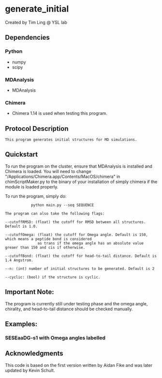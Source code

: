# generate_initial
Created by Tim Ling @ YSL lab

## Dependencies

### Python
* numpy
* scipy

### MDAnalysis
* MDAnalysis

### Chimera
* Chimera 1.14 is used when testing this program.

## Protocol Description
	
	This program generates initial structures for MD simulations.

## Quickstart

  To run the program on the cluster, ensure that MDAnalysis is installed and Chimera is loaded.
  You will need to change "/Applications/Chimera.app/Contents/MacOS/chimera" in chimScriptMaker.py to 
  the binary of your installation of simply chimera if the module is loaded properly. 
	
  To run the program, simply do:

				python main.py --seq SEQUENCE 

	The program can also take the following flags:
		
    --cutoffRMSD: (float) the cutoff for RMSD between all structures. Default is 1.0.
    
    --cutoffOmega: (float) the cutoff for Omega angle. Default is 150, which means a peptide bond is considered 
                   as trans if the omega angle has an absolute value greaer than 150 and cis if otherwise.
    
    --cutoffBond: (float) the cutoff for head-to-tail distance. Default is 1.4 Angstrom.
    
    --n: (int) number of initial structures to be generated. Default is 2
    
    --cyclic: (bool) if the structure is cyclic. 
    
## Important Note:

  The program is currently still under testing phase and the omega angle, chirality, and head-to-tail distance should be checked manually.
  
## Examples:
### SESEaaDG-s1 with Omega angles labelled



## Acknowledgments
This code is based on the first version written by Aidan Fike and was later updated by Kevin Schult.




